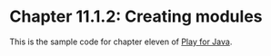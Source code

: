 Chapter 11.1.2: Creating modules
=========================

This is the sample code for chapter eleven of [Play for Java](http://bit.ly/playjava).

